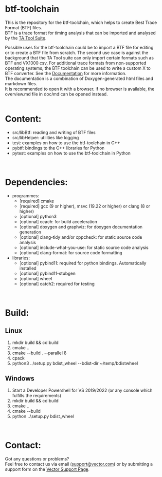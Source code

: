 # btf-toolchain

This is the repository for the btf-toolchain, which helps to create Best Trace Format (BTF) files. <br />
BTF is a trace format for timing analysis that can be imported and analysed by the [TA Tool Suite](https://www.vector.com/int/en/products/products-a-z/software/ta-tool-suite/). <br />

Possible uses for the btf-toolchain could be to import a BTF file for editing or to create a BTF file from scratch.
The second use case is against the background that the TA Tool suite can only import certain formats such as BTF and VX1000 csv.
For additional trace formats from non-supported operating systems, the BTF toolchain can be used to write a custom X to BTF converter.
See the [Documentation](https://vectorgrp.github.io/btf-toolchain/) for more information.<br />
The documentation is a combination of Doxygen-generated html files and markdown files. <br />
It is recommended to open it with a browser. If no browser is available, the overview.md file in doc/md can be opened instead. <br />
<br />

# Content:
* src/libBtf: reading and writing of BTF files
* src/libHelper: utilities like logging
* test: examples on how to use the btf-toolchain in C++
* pybtf: bindings to the C++ libraries for Python
* pytest: examples on how to use the btf-toolchain in Python
<br />

# Dependencies:
* programmes:
	* [required] cmake
	* [required] gcc (9 or higher),  msvc (19.22 or higher) or clang (8 or higher)
	* [optional] python3
	* [optional] ccach: for build acceleration
	* [optional] doxygen and graphviz: for doxygen documentation generation
	* [optional] clang-tidy and/or cppcheck: for static source code analysis
	* [optional] include-what-you-use: for static source code analysis
	* [optional] clang-format: for source code formatting
* libraries:
	* [optional] pybind11: required for python bindings. Automatically installed
	* [optional] pybind11-stubgen
	* [optional] wheel
	* [optional] catch2: required for testing
<br />

# Build:
## Linux
1. mkdir build && cd build
2. cmake ..
3. cmake --build . --parallel 8
4. cpack
5. python3 ../setup.py bdist_wheel --bdist-dir ~/temp/bdistwheel

## Windows
1. Start a Developer Powershell for VS 2019/2022 (or any console which fulfills the requirements)
2. mkdir build && cd build
3. cmake ..
4. cmake --build
5. python ..\setup.py bdist_wheel
<br />

# Contact:
Got any questions or problems? <br />
Feel free to contact us via email (support@vector.com) or by submitting a support form on the [Vector Support Page](https://support.vector.com/gst).
